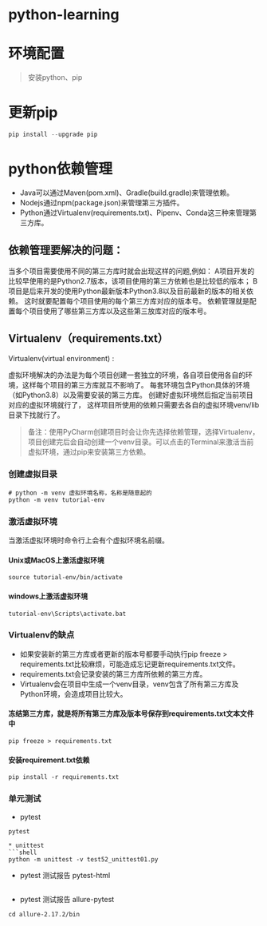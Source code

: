 # python-learning

# 环境配置

>安装python、pip

# 更新pip

```python
pip install --upgrade pip
```

# python依赖管理

* Java可以通过Maven(pom.xml)、Gradle(build.gradle)来管理依赖。
* Nodejs通过npm(package.json)来管理第三方插件。
* Python通过Virtualenv(requirements.txt)、Pipenv、Conda这三种来管理第三方库。

## 依赖管理要解决的问题：
当多个项目需要使用不同的第三方库时就会出现这样的问题,例如：
A项目开发的比较早使用的是Python2.7版本，该项目使用的第三方依赖也是比较低的版本；
B项目是后来开发的使用Python最新版本Python3.8以及目前最新的版本的相关依赖。
这时就要配置每个项目使用的每个第三方库对应的版本号。
依赖管理就是配置每个项目使用了哪些第三方库以及这些第三放库对应的版本号。


## Virtualenv（requirements.txt）

Virtualenv(virtual environment) : 

虚拟环境解决的办法是为每个项目创建一套独立的环境，各自项目使用各自的环境，这样每个项目的第三方库就互不影响了。 每套环境包含Python具体的环境（如Python3.8）以及需要安装的第三方库。 创建好虚拟环境然后指定当前项目对应的虚拟环境就行了， 这样项目所使用的依赖只需要去各自的虚拟环境venv/lib目录下找就行了。

>备注：使用PyCharm创建项目时会让你先选择依赖管理，选择Virtualenv，项目创建完后会自动创建一个venv目录。可以点击的Terminal来激活当前虚拟环境，通过pip来安装第三方依赖。

### 创建虚拟目录

```shell
# python -m venv 虚拟环境名称，名称是随意起的
python -m venv tutorial-env
```
### 激活虚拟环境
当激活虚拟环境时命令行上会有个虚拟环境名前缀。

#### Unix或MacOS上激活虚拟环境
```shell
source tutorial-env/bin/activate
```
#### windows上激活虚拟环境
```shell
tutorial-env\Scripts\activate.bat
```

### Virtualenv的缺点
* 如果安装新的第三方库或者更新的版本号都要手动执行pip freeze > requirements.txt比较麻烦，可能造成忘记更新requirements.txt文件。
* requirements.txt会记录安装的第三方库所依赖的第三方库。
* Virtualenv会在项目中生成一个venv目录，venv包含了所有第三方库及Python环境，会造成项目比较大。


#### 冻结第三方库，就是将所有第三方库及版本号保存到requirements.txt文本文件中
```shell
pip freeze > requirements.txt
```

####  安装requirement.txt依赖
```shell
pip install -r requirements.txt
```

### 单元测试

* pytest
```shell
pytest

* unittest
```shell
python -m unittest -v test52_unittest01.py
```

* pytest 测试报告 pytest-html
```shell

```

* pytest 测试报告 allure-pytest
```shell
cd allure-2.17.2/bin

```